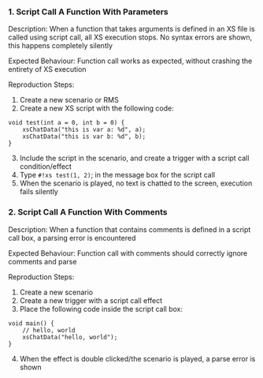 ### 1. Script Call A Function With Parameters

Description: When a function that takes arguments is defined in an XS file is called using script call, all XS execution stops. No syntax errors are shown, this happens completely silently

Expected Behaviour: Function call works as expected, without crashing the entirety of XS execution

Reproduction Steps:

1. Create a new scenario or RMS
2. Create a new XS script with the following code:
```xs
void test(int a = 0, int b = 0) {
    xsChatData("this is var a: %d", a);
    xsChatData("this is var b: %d", b);
}
```
3. Include the script in the scenario, and create a trigger with a script call condition/effect
4. Type `#!xs test(1, 2)`; in the message box for the script call
5. When the scenario is played, no text is chatted to the screen, execution fails silently

### 2. Script Call A Function With Comments

Description: When a function that contains comments is defined in a script call box, a parsing error is encountered

Expected Behaviour: Function call with comments should correctly ignore comments and parse

Reproduction Steps:

1. Create a new scenario
2. Create a new trigger with a script call effect
3. Place the following code inside the script call box:
```xs
void main() {
    // hello, world
    xsChatData("hello, world");
}
```
4. When the effect is double clicked/the scenario is played, a parse error is shown

